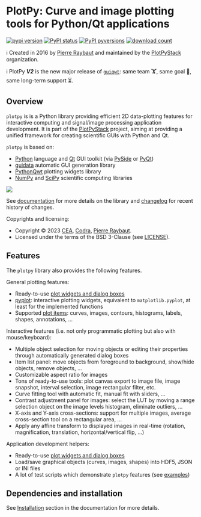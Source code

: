 # PlotPy: Curve and image plotting tools for Python/Qt applications

[![pypi version](https://img.shields.io/pypi/v/plotpy.svg)](https://pypi.org/project/plotpy/)
[![PyPI status](https://img.shields.io/pypi/status/plotpy.svg)](https://github.com/PlotPyStack/plotpy/)
[![PyPI pyversions](https://img.shields.io/pypi/pyversions/plotpy.svg)](https://pypi.python.org/pypi/plotpy/)
[![download count](https://img.shields.io/conda/dn/conda-forge/plotpy.svg)](https://www.anaconda.com/download/)

ℹ️ Created in 2016 by [Pierre Raybaut](https://github.com/PierreRaybaut) and maintained by the [PlotPyStack](https://github.com/PlotPyStack) organization.

ℹ️ PlotPy ***V2*** is the new major release of [`guiqwt`](https://github.com/PierreRaybaut/guiqwt): same team 🏋️, same goal 🎯, same long-term support ⏳.

## Overview

`plotpy` is is a Python library providing efficient 2D data-plotting features
for interactive computing and signal/image processing application development.
It is part of the [PlotPyStack](https://github.com/PlotPyStack) project, aiming at
providing a unified framework for creating scientific GUIs with Python and Qt.

`plotpy` is based on:

* [Python](http://www.python.org) language and [Qt](https://doc.qt.io/) GUI toolkit (via [PySide](https://doc.qt.io/qtforpython-6/) or [PyQt](http://www.riverbankcomputing.co.uk/software/pyqt/intro))
* [guidata](https://pypi.python.org/pypi/guidata) automatic GUI generation library
* [PythonQwt](https://pypi.python.org/pypi/PythonQwt) plotting widgets library
* [NumPy](https://pypi.python.org/pypi/NumPy) and [SciPy](https://pypi.python.org/pypi/SciPy) scientific computing libraries

<img src="https://raw.githubusercontent.com/PlotPyStack/plotpy/master/doc/images/panorama.png">

See [documentation](https://plotpy.readthedocs.io/en/latest/) for more details on
the library and [changelog](CHANGELOG.md) for recent history of changes.

Copyrights and licensing:

* Copyright © 2023 [CEA](https://www.cea.fr), [Codra](https://codra.net/), [Pierre Raybaut](https://github.com/PierreRaybaut).
* Licensed under the terms of the BSD 3-Clause (see [LICENSE](LICENSE)).

## Features

The `plotpy` library also provides the following features.

General plotting features:

* Ready-to-use [plot widgets and dialog boxes](https://plotpy.readthedocs.io/en/latest/features/plot/index.html)
* [pyplot](https://plotpy.readthedocs.io/en/latest/features/pyplot.html): interactive
  plotting widgets, equivalent to `matplotlib.pyplot`, at least for the implemented functions
* Supported [plot items](https://plotpy.readthedocs.io/en/latest/features/items/index.html):
  curves, images, contours, histograms, labels, shapes, annotations, ...

Interactive features (i.e. not only programmatic plotting but also with mouse/keyboard):

* Multiple object selection for moving objects or editing their properties through
  automatically generated dialog boxes
* Item list panel: move objects from foreground to background, show/hide objects,
  remove objects, ...
* Customizable aspect ratio for images
* Tons of ready-to-use tools: plot canvas export to image file, image snapshot,
  interval selection, image rectangular filter, etc.
* Curve fitting tool with automatic fit, manual fit with sliders, ...
* Contrast adjustment panel for images: select the LUT by moving a range selection
  object on the image levels histogram, eliminate outliers, ...
* X-axis and Y-axis cross-sections: support for multiple images, average
  cross-section tool on a rectangular area, ...
* Apply any affine transform to displayed images in real-time (rotation,
  magnification, translation, horizontal/vertical flip, ...)

Application development helpers:

* Ready-to-use [plot widgets and dialog boxes](https://plotpy.readthedocs.io/en/latest/features/plot/index.html)
* Load/save graphical objects (curves, images, shapes) into HDF5, JSON or INI files
* A lot of test scripts which demonstrate `plotpy` features
  (see [examples](https://plotpy.readthedocs.io/en/latest/intro/examples.html))

## Dependencies and installation

See [Installation](https://plotpy.readthedocs.io/en/latest/intro/installation.html)
section in the documentation for more details.
